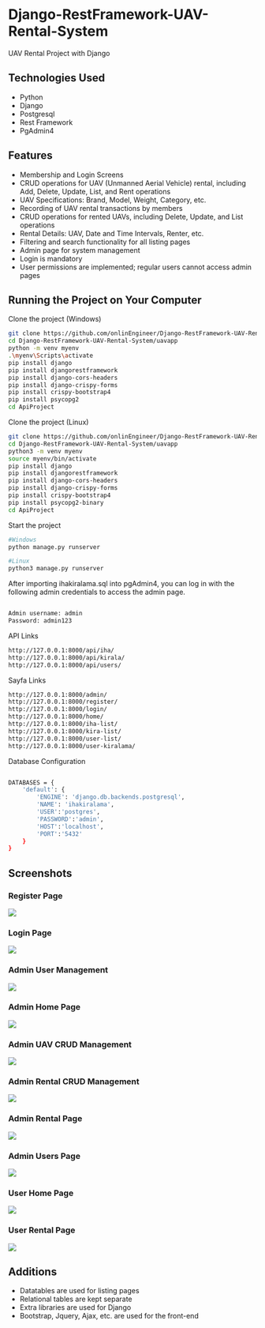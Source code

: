 
# Django-RestFramework-UAV-Rental-System

UAV Rental Project with Django




 


## Technologies Used

- Python
- Django
- Postgresql
- Rest Framework
- PgAdmin4


  
## Features

- Membership and Login Screens
- CRUD operations for UAV (Unmanned Aerial Vehicle) rental, including Add, Delete, Update, List, and Rent operations
- UAV Specifications: Brand, Model, Weight, Category, etc.
- Recording of UAV rental transactions by members
- CRUD operations for rented UAVs, including Delete, Update, and List operations
- Rental Details: UAV, Date and Time Intervals, Renter, etc.
- Filtering and search functionality for all listing pages
- Admin page for system management
- Login is mandatory
- User permissions are implemented; regular users cannot access admin pages
  
## Running the Project on Your Computer
Clone the project (Windows)

```bash
git clone https://github.com/onlinEngineer/Django-RestFramework-UAV-Rental-System.git
cd Django-RestFramework-UAV-Rental-System/uavapp
python -m venv myenv
.\myenv\Scripts\activate
pip install django
pip install djangorestframework
pip install django-cors-headers
pip install django-crispy-forms
pip install crispy-bootstrap4
pip install psycopg2
cd ApiProject

```
Clone the project (Linux)

```bash
git clone https://github.com/onlinEngineer/Django-RestFramework-UAV-Rental-System.git
cd Django-RestFramework-UAV-Rental-System/uavapp
python3 -m venv myenv
source myenv/bin/activate
pip install django
pip install djangorestframework
pip install django-cors-headers
pip install django-crispy-forms
pip install crispy-bootstrap4
pip install psycopg2-binary
cd ApiProject

```

Start the project

```bash
#Windows
python manage.py runserver

#Linux
python3 manage.py runserver
```

After importing ihakiralama.sql into pgAdmin4, you can log in with the following admin credentials to access the admin page.

```bash

Admin username: admin
Password: admin123

```


API Links
```bash
http://127.0.0.1:8000/api/iha/
http://127.0.0.1:8000/api/kirala/
http://127.0.0.1:8000/api/users/

```




Sayfa Links
```bash
http://127.0.0.1:8000/admin/
http://127.0.0.1:8000/register/
http://127.0.0.1:8000/login/
http://127.0.0.1:8000/home/
http://127.0.0.1:8000/iha-list/
http://127.0.0.1:8000/kira-list/
http://127.0.0.1:8000/user-list/
http://127.0.0.1:8000/user-kiralama/
```

Database Configuration
```bash

DATABASES = {
    'default': {
        'ENGINE': 'django.db.backends.postgresql',
        'NAME': 'ihakiralama',
        'USER':'postgres',
        'PASSWORD':'admin',
        'HOST':'localhost',
        'PORT':'5432'
    }
}

```


## Screenshots
### Register Page
<img src="https://github.com/onlinEngineer/Django-RestFramework-IHA-Kiralama-Sistemi/assets/70773825/603a24ca-b858-4811-8101-78b4f5ae73aa">

### Login Page
<img src="https://github.com/onlinEngineer/Django-RestFramework-IHA-Kiralama-Sistemi/assets/70773825/287df9d0-3ed3-4d73-96f6-15c125bd284b">

### Admin User Management
<img src="https://github.com/onlinEngineer/Django-RestFramework-IHA-Kiralama-Sistemi/assets/70773825/afeccfcd-fef0-43b8-bbc7-23973732dc2f">

### Admin Home Page
<img src="https://github.com/onlinEngineer/Django-RestFramework-IHA-Kiralama-Sistemi/assets/70773825/8ec47096-d967-4a71-8f11-ff7f584e2827">

### Admin UAV CRUD Management
<img src="https://github.com/onlinEngineer/Django-RestFramework-IHA-Kiralama-Sistemi/assets/70773825/8d2f7b47-427c-4a93-b0d9-ac00cb1466fa">

### Admin Rental CRUD Management
<img src="https://github.com/onlinEngineer/Django-RestFramework-IHA-Kiralama-Sistemi/assets/70773825/5358b2d8-5acb-4274-ab90-0cebda32d84d">

### Admin Rental Page
<img src="https://github.com/onlinEngineer/Django-RestFramework-IHA-Kiralama-Sistemi/assets/70773825/278faa79-c167-42c2-af5e-6f2af03b7228">

### Admin Users Page
<img src="https://github.com/onlinEngineer/Django-RestFramework-IHA-Kiralama-Sistemi/assets/70773825/763415df-9b36-4494-bebf-92b31ddd6df1">

### User Home Page
<img src="https://github.com/onlinEngineer/Django-RestFramework-IHA-Kiralama-Sistemi/assets/70773825/67aa4611-807c-40ef-bb8e-bb36fffe1ac3">

### User Rental Page
<img src="https://github.com/onlinEngineer/Django-RestFramework-IHA-Kiralama-Sistemi/assets/70773825/d246727d-48d9-45d2-896f-ecb2fa7abf5c">

  
## Additions

- Datatables are used for listing pages
- Relational tables are kept separate
- Extra libraries are used for Django
- Bootstrap, Jquery, Ajax, etc. are used for the front-end
